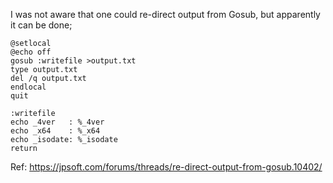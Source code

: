 I was not aware that one could re-direct output from Gosub, but apparently it can be done;

```dos
@setlocal
@echo off
gosub :writefile >output.txt
type output.txt
del /q output.txt
endlocal
quit

:writefile
echo _4ver   : %_4ver
echo _x64    : %_x64
echo _isodate: %_isodate
return
```

Ref: https://jpsoft.com/forums/threads/re-direct-output-from-gosub.10402/
